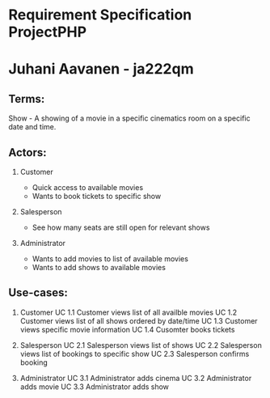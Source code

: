 Requirement Specification ProjectPHP
====================================
Juhani Aavanen - ja222qm
========================

Terms:
------

Show - A showing of a movie in a specific cinematics room on a specific date and time.

Actors:
-------

1. Customer
	- Quick access to available movies
	- Wants to book tickets to specific show

2. Salesperson
	- See how many seats are still open for relevant shows

3. Administrator
	- Wants to add movies to list of available movies
	- Wants to add shows to available movies
	
Use-cases:
---------

1. Customer
	UC 1.1 Customer views list of all availble movies
	UC 1.2 Customer views list of all shows ordered by date/time
	UC 1.3 Customer views specific movie information
	UC 1.4 Cusomter books tickets
	
2. Salesperson
	UC 2.1 Salesperson views list of shows
	UC 2.2 Salesperson views list of bookings to specific show
	UC 2.3 Salesperson confirms booking
	
3. Administrator
	UC 3.1 Administrator adds cinema
	UC 3.2 Administrator adds movie
	UC 3.3 Administrator adds show


